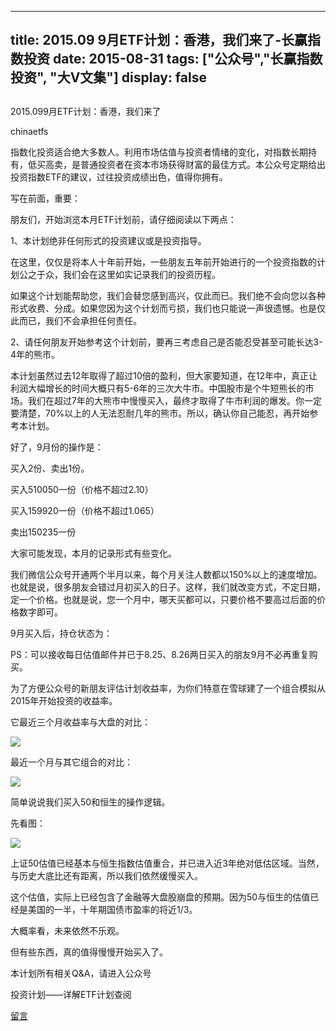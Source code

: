 
---
title:  2015.09  9月ETF计划：香港，我们来了-长赢指数投资
date: 2015-08-31
tags: ["公众号","长赢指数投资", "大V文集"]
display: false
---


## 



2015.099月ETF计划：香港，我们来了




chinaetfs




指数化投资适合绝大多数人。利用市场估值与投资者情绪的变化，对指数长期持有，低买高卖，是普通投资者在资本市场获得财富的最佳方式。本公众号定期给出投资指数ETF的建议，过往投资成绩出色，值得你拥有。


写在前面，重要：



朋友们，开始浏览本月ETF计划前，请仔细阅读以下两点：



1、本计划绝非任何形式的投资建议或是投资指导。



在这里，仅仅是将本人十年前开始，一些朋友五年前开始进行的一个投资指数的计划公之于众，我们会在这里如实记录我们的投资历程。



如果这个计划能帮助您，我们会替您感到高兴，仅此而已。我们绝不会向您以各种形式收费、分成。如果您因为这个计划而亏损，我们也只能说一声很遗憾。也是仅此而已，我们不会承担任何责任。



2、请任何朋友开始参考这个计划前，要再三考虑自己是否能忍受甚至可能长达3-4年的熊市。

本计划虽然过去12年取得了超过10倍的盈利，但大家要知道，在12年中，真正让利润大幅增长的时间大概只有5-6年的三次大牛市。中国股市是个牛短熊长的市场。我们在超过7年的大熊市中慢慢买入，最终才取得了牛市利润的爆发。你一定要清楚，70%以上的人无法忍耐几年的熊市。所以，确认你自己能忍，再开始参考本计划。





好了，9月份的操作是：



买入2份、卖出1份。



买入510050一份（价格不超过2.10）

买入159920一份（价格不超过1.065）

卖出150235一份



大家可能发现，本月的记录形式有些变化。

我们微信公众号开通两个半月以来，每个月关注人数都以150%以上的速度增加。也就是说，很多朋友会错过月初买入的日子。这样，我们就改变方式，不定日期，定一个价格。也就是说，您一个月中，哪天买都可以，只要价格不要高过后面的价格数字即可。





9月买入后，持仓状态为：





 
 
 







PS：可以接收每日估值邮件并已于8.25、8.26两日买入的朋友9月不必再重复购买。





为了方便公众号的新朋友评估计划收益率，为你们特意在雪球建了一个组合模拟从2015年开始投资的收益率。



它最近三个月收益率与大盘的对比：



<img src="http://mmbiz.qpic.cn/mmbiz/SEPick5M9xjOibdEZjJHq7VOLBu0hfYyUlFgTeKxDeBZDv0BxrpsYztJATDpYw1DEsGJwz01u2n4T5iaWNClI6kicw/0?wx_fmt=jpeg" data-type="jpeg" data-w="" data-ratio="0.6758893280632411" data-s="300,640"/>



最近一个月与其它组合的对比：



<img src="http://mmbiz.qpic.cn/mmbiz/SEPick5M9xjOibdEZjJHq7VOLBu0hfYyUldOYRdNwnnJsBr7P9YkQ6v6u03Mtd1kve0lD65eCQ9KTSfGFG29YCXA/0?wx_fmt=jpeg" data-type="jpeg" data-w="329" data-ratio="0.4316109422492401" data-s="300,640"/>









简单说说我们买入50和恒生的操作逻辑。



先看图：



<img src="http://mmbiz.qpic.cn/mmbiz/SEPick5M9xjOibdEZjJHq7VOLBu0hfYyUlSQmknaqPxuAibHOfrISYlClNUHichLq4HhaiaS2YgHPeCZ1XQXaTjXEhg/0?wx_fmt=jpeg" data-type="jpeg" data-w="" data-ratio="0.6462450592885376" data-s="300,640"/>



上证50估值已经基本与恒生指数估值重合，并已进入近3年绝对低估区域。当然，与历史大底比还有距离，所以我们依然缓慢买入。



这个估值，实际上已经包含了金融等大盘股崩盘的预期。因为50与恒生的估值已经是美国的一半，十年期国债市盈率的将近1/3。



大概率看，未来依然不乐观。



但有些东西，真的值得慢慢开始买入了。





本计划所有相关Q&amp;A，请进入公众号

投资计划——详解ETF计划查阅









[留言](javascript:;)


